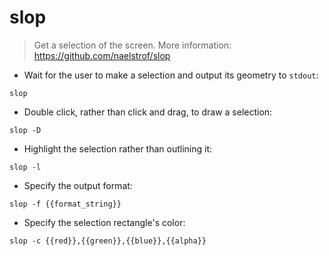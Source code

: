 # slop

> Get a selection of the screen.
> More information: <https://github.com/naelstrof/slop>

- Wait for the user to make a selection and output its geometry to `stdout`:

`slop`

- Double click, rather than click and drag, to draw a selection:

`slop -D`

- Highlight the selection rather than outlining it:

`slop -l`

- Specify the output format:

`slop -f {{format_string}}`

- Specify the selection rectangle's color:

`slop -c {{red}},{{green}},{{blue}},{{alpha}}`
